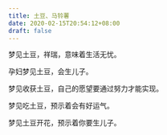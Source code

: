 ```yaml
---
title: 土豆、马铃薯
date: 2020-02-15T20:54:12+08:00
draft: false
---
```


梦见土豆，祥瑞，意味着生活无忧。



孕妇梦见土豆，会生儿子。



梦见收获土豆，自己的愿望要通过努力才能实现。



梦见吃土豆，预示着会有好运气。



梦见土豆开花，预示着你要生儿子。

